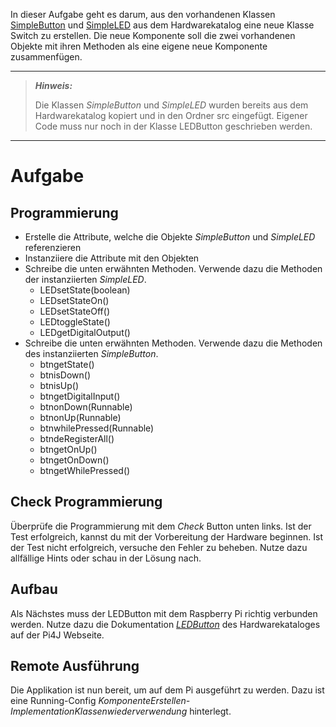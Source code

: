 In dieser Aufgabe geht es darum, aus den vorhandenen Klassen [SimpleButton](https://pi4j.com/examples/components/simplebutton/)
und [SimpleLED](https://pi4j.com/examples/components/simpleled/) aus dem Hardwarekatalog eine neue Klasse Switch zu erstellen.
Die neue Komponente soll die zwei vorhandenen Objekte mit ihren Methoden als eine eigene neue Komponente zusammenfügen.

---
> **_Hinweis:_**
>
> Die Klassen *SimpleButton* und *SimpleLED* wurden bereits aus dem Hardwarekatalog kopiert und
> in den Ordner src eingefügt. Eigener Code muss nur noch in der Klasse LEDButton geschrieben werden.
---

# Aufgabe
## Programmierung
- Erstelle die Attribute, welche die Objekte *SimpleButton* und *SimpleLED* referenzieren
- Instanziiere die Attribute mit den Objekten
- Schreibe die unten erwähnten Methoden. Verwende dazu die Methoden der instanziierten *SimpleLED*.
  - LEDsetState(boolean)
  - LEDsetStateOn()
  - LEDsetStateOff()
  - LEDtoggleState()
  - LEDgetDigitalOutput()
- Schreibe die unten erwähnten Methoden. Verwende dazu die Methoden des instanziierten *SimpleButton*.
  - btngetState()
  - btnisDown()
  - btnisUp()
  - btngetDigitalInput()
  - btnonDown(Runnable)
  - btnonUp(Runnable)
  - btnwhilePressed(Runnable)
  - btndeRegisterAll()
  - btngetOnUp()
  - btngetOnDown()
  - btngetWhilePressed()

## Check Programmierung
Überprüfe die Programmierung mit dem *Check* Button unten links. Ist der Test
erfolgreich, kannst du mit der Vorbereitung der Hardware beginnen. Ist der Test nicht
erfolgreich, versuche den Fehler zu beheben. Nutze dazu allfällige Hints oder schau in
der Lösung nach.

## Aufbau
Als Nächstes muss der LEDButton mit dem Raspberry Pi richtig verbunden werden. Nutze dazu die
Dokumentation [*LEDButton*](https://pi4j.com/examples/components/ledbutton/)
des Hardwarekataloges auf der Pi4J Webseite.

## Remote Ausführung
Die Applikation ist nun bereit, um auf dem Pi ausgeführt zu werden. Dazu ist eine
Running-Config *KomponenteErstellen-ImplementationKlassenwiederverwendung* hinterlegt.